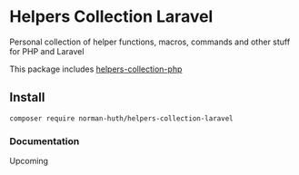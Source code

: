 # Helpers Collection Laravel

Personal collection of helper functions, macros, commands and other stuff for PHP and Laravel

This package includes [helpers-collection-php](https://github.com/Muetze42/helpers-collection-php)

## Install

```shell
composer require norman-huth/helpers-collection-laravel
```

### Documentation

Upcoming
